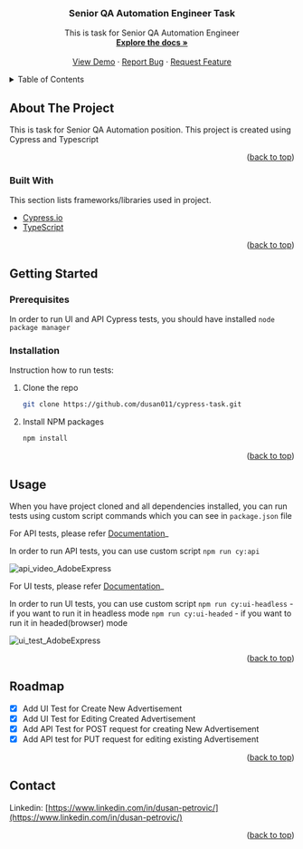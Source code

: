 <div id="top"></div>

<!-- PROJECT LOGO -->
<br />
<div align="center">
  <h3 align="center">Senior QA Automation Engineer Task</h3>

  <p align="center">
    This is task for Senior QA Automation Engineer
    <br />
    <a href="https://github.com/dusan011/cypress-task"><strong>Explore the docs »</strong></a>
    <br />
    <br />
    <a href="https://github.com/dusan011/cypress-task">View Demo</a>
    ·
    <a href="https://github.com/dusan011/cypress-task/issues">Report Bug</a>
    ·
    <a href="https://github.com/dusan011/cypress-task/issues">Request Feature</a>
  </p>
</div>



<!-- TABLE OF CONTENTS -->
<details>
  <summary>Table of Contents</summary>
  <ol>
    <li>
      <a href="#about-the-project">About The Project</a>
      <ul>
        <li><a href="#built-with">Built With</a></li>
      </ul>
    </li>
    <li>
      <a href="#getting-started">Getting Started</a>
      <ul>
        <li><a href="#prerequisites">Prerequisites</a></li>
        <li><a href="#installation">Installation</a></li>
      </ul>
    </li>
    <li><a href="#usage">Usage</a></li>
    <li><a href="#roadmap">Roadmap</a></li>
    <li><a href="#contributing">Contributing</a></li>
    <li><a href="#license">License</a></li>
    <li><a href="#contact">Contact</a></li>
    <li><a href="#acknowledgments">Acknowledgments</a></li>
  </ol>
</details>



<!-- ABOUT THE PROJECT -->
## About The Project

This is task for Senior QA Automation position. This project is created using Cypress and Typescript

<p align="right">(<a href="#top">back to top</a>)</p>



### Built With

This section lists frameworks/libraries used in project. 

* [Cypress.io](https://www.cypress.io/)
* [TypeScript](https://www.typescriptlang.org/)


<p align="right">(<a href="#top">back to top</a>)</p>



<!-- GETTING STARTED -->
## Getting Started

### Prerequisites

In order to run UI and API Cypress tests, you should have installed ```node package manager```

### Installation

Instruction how to run tests:

1. Clone the repo
   ```sh
   git clone https://github.com/dusan011/cypress-task.git
   ```
3. Install NPM packages
   ```sh
   npm install
   ```

<p align="right">(<a href="#top">back to top</a>)</p>


<!-- USAGE EXAMPLES -->
## Usage

When you have project cloned and all dependencies installed, you can run tests using custom script commands which you can see in  `package.json` file

For API tests, please refer [Documentation](https://github.com/dusan011/cypress-task/tree/main/cypress/e2e/api/advertisement)_

In order to run API tests, you can use custom script `npm run cy:api`

![api_video_AdobeExpress](https://user-images.githubusercontent.com/53644461/177049676-0b00f823-aef3-4220-863c-93f3552aaeab.gif)


For UI tests, please refer [Documentation](https://github.com/dusan011/cypress-task/tree/main/cypress/e2e/ui/advertisement)_

In order to run UI tests, you can use custom script `npm run cy:ui-headless` - if you want to run it in headless mode  `npm run cy:ui-headed` - if you want to run it in headed(browser) mode

![ui_test_AdobeExpress](https://user-images.githubusercontent.com/53644461/177050372-a48b050f-1951-44c2-a075-a03b523a4179.gif)

<p align="right">(<a href="#top">back to top</a>)</p>



<!-- ROADMAP -->
## Roadmap

- [x] Add UI Test for Create New Advertisement
- [x] Add UI Test for Editing Created Advertisement
- [x] Add API Test for POST request for creating New Advertisement
- [x] Add API test for PUT request for editing existing Advertisement

<p align="right">(<a href="#top">back to top</a>)</p>


<!-- CONTACT -->
## Contact

Linkedin: [https://www.linkedin.com/in/dusan-petrovic/](https://www.linkedin.com/in/dusan-petrovic/)

<p align="right">(<a href="#top">back to top</a>)</p>




<!-- MARKDOWN LINKS & IMAGES -->
<!-- https://www.markdownguide.org/basic-syntax/#reference-style-links -->
[linkedin-shield]: https://img.shields.io/badge/-LinkedIn-black.svg?style=for-the-badge&logo=linkedin&colorB=555
[linkedin-url]: https://www.linkedin.com/in/dusan-petrovic/
[product-screenshot]: images/screenshot.png


